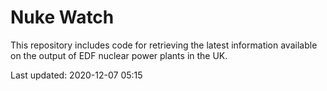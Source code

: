 # Nuke Watch

This repository includes code for retrieving the latest information available on the output of EDF nuclear power plants in the UK.

Last updated: 2020-12-07 05:15